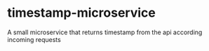 # timestamp-microservice
A small microservice that returns timestamp from the api according incoming requests
